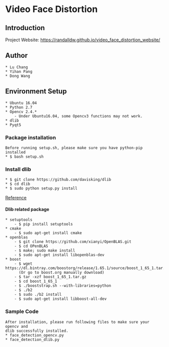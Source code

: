 # Video Face Distortion
## Introduction
Project Website: https://randalldw.github.io/video_face_distortion_website/

## Author
	* Lu Chang
	* Yihan Pang
	* Dong Wang

## Environment Setup
	* Ubuntu 16.04
	* Python 2.7
	* Opencv 2.4.*
		- Under Ubuntu16.04, some Opencv3 functions may not work.
	* dlib
	* Pyqt5


### Package installation 
    Before running setup.sh, please make sure you have python-pip installed
	* $ bash setup.sh
	
### Install dlib
	* $ git clone https://github.com/davisking/dlib 
	* $ cd dlib
	* $ sudo python setup.py install 

[Reference](https://github.com/davisking/dlib)
#### Dlib related package
    * setuptools
        - $ pip install setuptools
    * cmake
        - $ sudo apt-get install cmake
    * openblas
        - $ git clone https://github.com/xianyi/OpenBLAS.git 
        - $ cd OPenBLAS
        - $ make; sudo make install
        - $ sudo apt-get install libopenblas-dev
    * boost
        - $ wget https://dl.bintray.com/boostorg/release/1.65.1/source/boost_1_65_1.tar.gz
          (Or go to boost.org manually download)
        - $ tar -xzf boost_1_65_1.tar.gz
        - $ cd boost_1_65_1
        - $ ./booststrap.sh --with-libraries=python
        - $ ./b2
        - $ sudo ./b2 install
        - $ sudo apt-get install libboost-all-dev

### Sample Code
	After installation, please run following files to make sure your opencv and
	dlib successfully installed.
	* face_detection_opencv.py
	* face_detection_dlib.py




